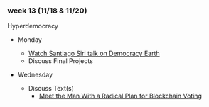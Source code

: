### week 13 (11/18 & 11/20)

Hyperdemocracy

+ Monday
  + [Watch Santiago Siri talk on Democracy Earth](https://www.youtube.com/watch?v=yGmGWZCE4h0&t=487s)
  + Discuss Final Projects

+ Wednesday
  + Discuss Text(s)
    + [Meet the Man With a Radical Plan for Blockchain Voting](https://www.wired.com/story/santiago-siri-radical-plan-for-blockchain-voting/)
